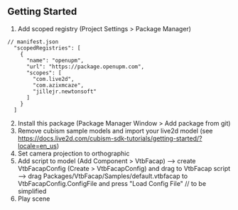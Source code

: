 ## Getting Started
1. Add scoped registry (Project Settings > Package Manager) 
```
// manifest.json
  "scopedRegistries": [
    {
      "name": "openupm",
      "url": "https://package.openupm.com",
      "scopes": [
        "com.live2d",
        "com.azixmcaze",
        "jillejr.newtonsoft"
      ]
    }
  ]
```
2. Install this package (Package Manager Window > Add package from git)
3. Remove cubism sample models and import your live2d model (see https://docs.live2d.com/cubism-sdk-tutorials/getting-started/?locale=en_us)
4. Set camera projection to orthographic
5. Add script to model (Add Component > VtbFacap) --> create VtbFacapConfig (Create > VtbFacapConfig) and drag to VtbFacap script --> drag Packages/VtbFacap/Samples/default.vtbfacap to VtbFacapConfig.ConfigFile and press "Load Config File"  // to be simplified
6. Play scene
